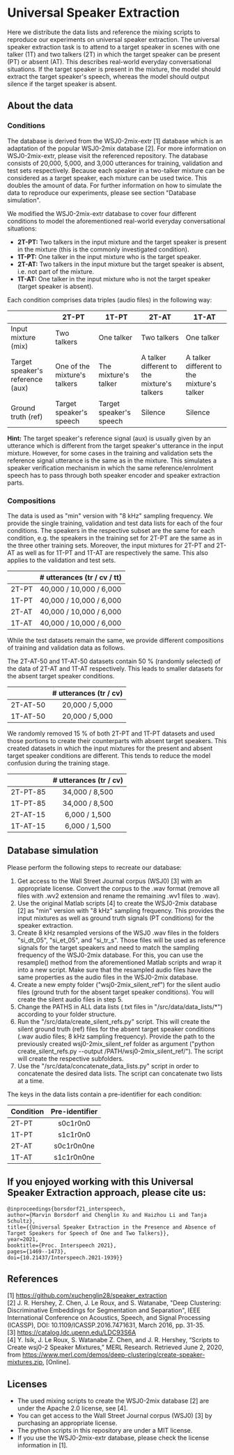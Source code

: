 # Universal Speaker Extraction

Here we distribute the data lists and reference the mixing scripts to reproduce our experiments on universal speaker extraction. The universal speaker extraction task is to attend to a target speaker in scenes with one talker (1T) and two talkers (2T) in which the target speaker can be present (PT) or absent (AT). This describes real-world everyday conversational situations. If the target speaker is present in the mixture, the model should extract the target speaker's speech, whereas the model should output silence if the target speaker is absent.

## About the data

### Conditions

The database is derived from the WSJ0-2mix-extr [1] database which is an adaptation of the popular WSJ0-2mix database [2]. For more information on WSJ0-2mix-extr, please visit the referenced repository. The database consists of 20,000, 5,000, and 3,000 utterances for training, validation and test sets respectively. Because each speaker in a two-talker mixture can be considered as a target speaker, each mixture can be used twice. This doubles the amount of data. For further information on how to simulate the data to reproduce our experiments, please see section "Database simulation".

We modified the WSJ0-2mix-extr database to cover four different conditions to model the aforementioned real-world everyday conversational situations:
- **2T-PT:** Two talkers in the input mixture and the target speaker is present in the mixture (this is the commonly investigated condition).
- **1T-PT:** One talker in the input mixture who is the target speaker.
- **2T-AT:** Two talkers in the input mixture but the target speaker is absent, i.e. not part of the mixture.
- **1T-AT:** One talker in the input mixture who is not the target speaker (target speaker is absent).

Each condition comprises data triples (audio files) in the following way:  

|  | 2T-PT | 1T-PT | 2T-AT | 1T-AT |
|-----|-------|-------|-------|-------|
| Input mixture (mix)| Two talkers | One talker | Two talkers | One talker |
| Target speaker's reference (aux) | One of the mixture's talkers | The mixture's talker | A talker different to the mixture's talkers | A talker different to the mixture's talker |
| Ground truth (ref) | Target speaker's speech | Target speaker's speech | Silence | Silence |

**Hint:** The target speaker's reference signal (aux) is usually given by an utterance which is different from the target speaker's utterance in the input mixture. However, for some cases in the training and validation sets the reference signal utterance is the same as in the mixture. This simulates a speaker verification mechanism in which the same reference/enrolment speech has to pass through both speaker encoder and speaker extraction parts.

### Compositions

The data is used as "min" version with "8 kHz" sampling frequency. We provide the single training, validation and test data lists for each of the four conditions. The speakers in the respective subset are the same for each condition, e.g. the speakers in the training set for 2T-PT are the same as in the three other training sets. Moreover, the input mixtures for 2T-PT and 2T-AT as well as for 1T-PT and 1T-AT are respectively the same. This also applies to the validation and test sets.

|  | # utterances (tr / cv / tt) |
|----------|:-----------------------------:|
| 2T-PT    | 40,000 / 10,000 / 6,000     |
| 1T-PT    | 40,000 / 10,000 / 6,000     |
| 2T-AT    | 40,000 / 10,000 / 6,000     |
| 1T-AT    | 40,000 / 10,000 / 6,000     |

While the test datasets remain the same, we provide different compositions of training and validation data as follows.

The 2T-AT-50 and 1T-AT-50 datasets contain 50 % (randomly selected) of the data of 2T-AT and 1T-AT respectively. This leads to smaller datasets for the absent target speaker conditions.

|  | # utterances (tr / cv) |
|----------|:-----------------------------:|
| 2T-AT-50    | 20,000 / 5,000 |
| 1T-AT-50    | 20,000 / 5,000 |

We randomly removed 15 % of both 2T-PT and 1T-PT datasets and used those portions to create their counterparts with absent target speakers. This created datasets in which the input mixtures for the present and absent target speaker conditions are different. This tends to reduce the model confusion during the training stage.  

|  | # utterances (tr / cv) |
|----------|:-----------------------------:|
| 2T-PT-85    | 34,000 / 8,500 |
| 1T-PT-85    | 34,000 / 8,500 |
| 2T-AT-15    |  6,000 / 1,500 |
| 1T-AT-15    |  6,000 / 1,500 |


## Database simulation

Please perform the following steps to recreate our database:

1. Get access to the Wall Street Journal corpus (WSJ0) [3] with an appropriate license. Convert the corpus to the .wav format (remove all files with .wv2 extension and rename the remaining .wv1 files to .wav).
2. Use the original Matlab scripts [4] to create the WSJ0-2mix database [2] as "min" version with "8 kHz" sampling frequency. This provides the input mixtures as well as ground truth signals (PT conditions) for the speaker extraction.
3. Create 8 kHz resampled versions of the WSJ0 .wav files in the folders "si_dt_05", "si_et_05", and "si_tr_s". Those files will be used as reference signals for the target speakers and need to match the sampling frequency of the WSJ0-2mix database. For this, you can use the resample() method from the aforementioned Matlab scripts and wrap it into a new script. Make sure that the resampled audio files have the same properties as the audio files in the WSJ0-2mix database.
3. Create a new empty folder ("wsj0-2mix_silent_ref") for the silent audio files (ground truth for the absent target speaker conditions). You will create the silent audio files in step 5.
4. Change the PATHS in ALL data lists (.txt files in "/src/data/data_lists/*") according to your folder structure.
5. Run the "/src/data/create_silent_refs.py" script. This will create the silent ground truth (ref) files for the absent target speaker conditions (.wav audio files; 8 kHz sampling frequency). Provide the path to the previously created wsj0-2mix_silent_ref folder as argument ("python create_silent_refs.py --output /PATH/wsj0-2mix_silent_ref/"). The script will create the respective subfolders.
6. Use the "/src/data/concatenate_data_lists.py" script in order to concatenate the desired data lists. The script can concatenate two lists at a time.

The keys in the data lists contain a pre-identifier for each condition:

| Condition | Pre-identifier |
|----------|:-----------------------------:|
| 2T-PT    | s0c1r0n0 |
| 1T-PT    | s1c1r0n0 |
| 2T-AT    | s0c1r0n0ne |
| 1T-AT    | s1c1r0n0ne |


## If you enjoyed working with this Universal Speaker Extraction approach, please cite us:  

```
@inproceedings{borsdorf21_interspeech,
author={Marvin Borsdorf and Chenglin Xu and Haizhou Li and Tanja Schultz},
title={{Universal Speaker Extraction in the Presence and Absence of Target Speakers for Speech of One and Two Talkers}},
year=2021,
booktitle={Proc. Interspeech 2021},
pages={1469--1473},
doi={10.21437/Interspeech.2021-1939}}
```

## References

[1] https://github.com/xuchenglin28/speaker_extraction  
[2] J. R. Hershey, Z. Chen, J. Le Roux, and S. Watanabe, "Deep Clustering: Discriminative Embeddings for Segmentation and Separation", IEEE International Conference on Acoustics, Speech, and Signal Processing (ICASSP), DOI: 10.1109/ICASSP.2016.7471631, March 2016, pp. 31-35.  
[3] https://catalog.ldc.upenn.edu/LDC93S6A  
[4] Y. Isik, J. Le Roux, S. Watanabe Z. Chen, and J. R. Hershey, “Scripts to Create wsj0-2 Speaker Mixtures,” MERL Research. Retrieved June 2, 2020, from https://www.merl.com/demos/deep-clustering/create-speaker-mixtures.zip, [Online].

## Licenses

- The used mixing scripts to create the WSJ0-2mix database [2] are under the Apache 2.0 license, see [4].  
- You can get access to the Wall Street Journal corpus (WSJ0) [3] by purchasing an appropriate license.  
- The python scripts in this repository are under a MIT license.  
- If you use the WSJ0-2mix-extr database, please check the license information in [1].
